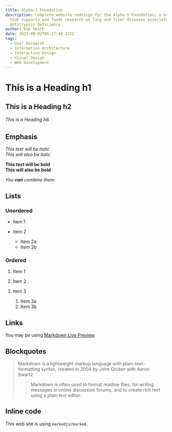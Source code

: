 ```yaml
---
title: Alpha-1 Foundation
description: Complete website redesign for the Alpha-1 Foundation, a non-profit organization
  that supports and funds research on lung and liver diseases associated with Alpha-1
  Antitrypsin Deficiency.
author: Dan Smith
date: 2023-08-02T05:27:44.132Z
tags:
  - User Research
  - Information Architecture
  - Interaction Design
  - Visual Design
  - Web Development
---
```

<!-- https://www.npmjs.com/package/markdown-it-attrs -->
# This is a Heading h1

## This is a Heading h2

###### This is a Heading h6

## Emphasis

*This text will be italic*\
*This will also be italic*

**This text will be bold**\
**This will also be bold**

*You **can** combine them*

## Lists

### Unordered

* Item 1
* Item 2

  * Item 2a
  * Item 2b

### Ordered

1. Item 1
2. Item 2
3. Item 3

   1. Item 3a
   2. Item 3b

## Links

You may be using [Markdown Live Preview](https://markdownlivepreview.com/).

## Blockquotes

> Markdown is a lightweight markup language with plain-text-formatting syntax, created in 2004 by John Gruber with Aaron Swartz.
>
> > Markdown is often used to format readme files, for writing messages in online discussion forums, and to create rich text using a plain text editor.

## Inline code

This web site is using `markedjs/marked`.